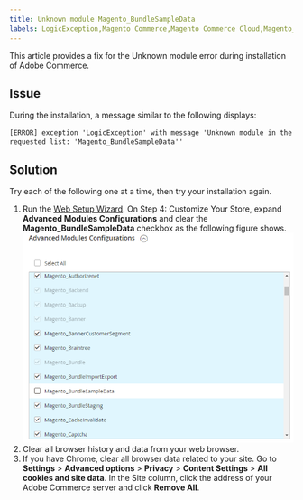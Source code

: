 ```yaml
---
title: Unknown module Magento_BundleSampleData
labels: LogicException,Magento Commerce,Magento Commerce Cloud,Magento_BundleSampleData,error,how to,module,unknown,Adobe Commerce,on-premises,cloud infrastructure
---
```


This article provides a fix for the Unknown module error during installation of Adobe Commerce.

<h2 id="details">Issue</h2>

During the installation, a message similar to the following displays:

```text
[ERROR] exception 'LogicException' with message 'Unknown module in the requested list: 'Magento_BundleSampleData''
```

<h2 id="solution">Solution</h2>

Try each of the following one at a time, then try your installation again.

1. Run the [Web Setup Wizard](https://devdocs.magento.com/guides/v2.3/install-gde/install/web/install-web.html).    On Step 4: Customize Your Store, expand **Advanced Modules Configurations** and clear the **Magento\_BundleSampleData** checkbox as the following figure shows.    ![tshoot_bundlesampledata.png](assets/tshoot_bundlesampledata.png)    
1. Clear all browser history and data from your web browser.
1. If you have Chrome, clear all browser data related to your site.  Go to **Settings** > **Advanced options** > **Privacy** > **Content Settings** > **All cookies and site data**. In the Site column, click the address of your Adobe Commerce server and click **Remove All**.    
